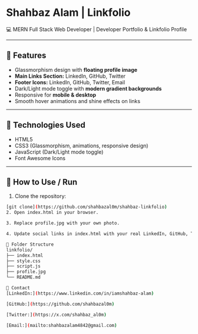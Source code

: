 # Shahbaz Alam | Linkfolio

💻 MERN Full Stack Web Developer | Developer Portfolio & Linkfolio Profile

---

## 🔹 Features
- Glassmorphism design with **floating profile image**  
- **Main Links Section:** LinkedIn, GitHub, Twitter  
- **Footer Icons:** LinkedIn, GitHub, Twitter, Email  
- Dark/Light mode toggle with **modern gradient backgrounds**  
- Responsive for **mobile & desktop**  
- Smooth hover animations and shine effects on links  

---

## 🔹 Technologies Used
- HTML5  
- CSS3 (Glassmorphism, animations, responsive design)  
- JavaScript (Dark/Light mode toggle)  
- Font Awesome Icons  

---

## 🔹 How to Use / Run
1. Clone the repository:
```bash
[git clone](https://github.com/shahbazal0m/shahbaz-linkfolio)
2. Open index.html in your browser.

3. Replace profile.jpg with your own photo.

4. Update social links in index.html with your real LinkedIn, GitHub, Twitter URLs and your email.

🔹 Folder Structure
linkfolio/
├── index.html
├── style.css
├── script.js
├── profile.jpg
└── README.md

🔹 Contact
[LinkedIn:](https://www.linkedin.com/in/iamshahbaz-alam)

[GitHub:](https://github.com/shahbazal0m)

[Twitter:](https://x.com/shahbaz_al0m)

[Email:](mailto:shahbazalam4842@gmail.com)
